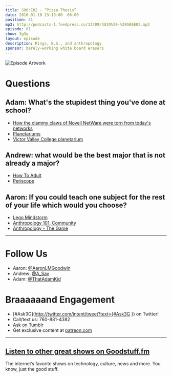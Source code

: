 ```yaml
---
title: S06:E02 - “Pizza Thesis”
date: 2016-01-18 23:19:00 -06:00
position: 41
mp3: http://podcasts-1.feedpress.co/13789/3G3Q%20-%20S06E02.mp3
episode: 81
show: 3g3q
layout: episode
description: Rings, B.S., and anthropology
sponsor: barely-working white board erasers
---
```


![Episode Artwork][1]

# Questions

## Adam: What's the stupidest thing you've done at school?

* [How the clammy claws of Novell NetWare were torn from today's networks][2]
* [Planetariums][3]
* [Victor Valley College planetarium][4]

## Andrew: what would be the best major that is not already a major?

* [How To Adult][5]
* [Periscope][6]

## Aaron: If you could teach one subject for the rest of your life which would you choose?

* [Lego Mindstorm][7]
* [Anthropology 101, Community][8]
* [Anthropology - The Game][9]

***

# Follow Us
* Aaron: [@AaronLMGoodwin](http://twitter.com/aaronlmgoodwin)
* Andrew: [@A_Sav](http://twitter.com/a_sav)
* Adam: [@ThatAdamKid](http://twitter.com/thatadamkid)

# Braaaaaand Engagement
* [#Ask3G](http://twitter.com/intent/tweet?text={#Ask3G }) on Twitter!
* Call/text us: 760-881-4382
* [Ask on Tumblr](http://3g3q.co/ask)
* Get exclusive content at [patreon.com](http://www.patreon.com/3g3q)

***

## [Listen to other great shows on Goodstuff.fm](http://goodstuff.fm/)
The internet’s favorite shows on technology, culture, news and more. You know, just the good stuff.

[1]: http://l.gdwn.co/7GsR.jpg
[2]: http://www.theregister.co.uk/2013/07/16/netware_4_anniversary/
[3]: https://en.wikipedia.org/wiki/Planetarium
[4]: http://www.vvc.edu/offices/planetarium/
[5]: https://www.youtube.com/user/learnhowtoadult
[6]: https://www.periscope.tv/
[7]: http://mindstorms.lego.com/
[8]: http://www.imdb.com/title/tt1640852/
[9]: http://3g3q.co/anthropology
[10]: http://twitter.com/aaronlmgoodwin
[11]: http://twitter.com/a_sav
[12]: http://twitter.com/thatadamkid
[13]: http://www.patreon.com/3g3q
[14]: http://goodstuff.fm/3g3q/
